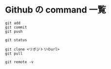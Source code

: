 # Github の command 一覧

```
git add
git commit
git push

git status

git clone <リポジトリのurl>
git pull

git remote -v


```
